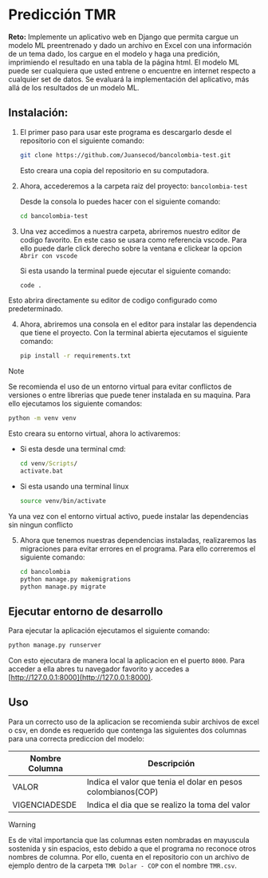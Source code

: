 # Predicción TMR

**Reto:** Implemente un aplicativo web en Django que permita cargue un modelo ML preentrenado y dado un archivo en Excel con una información de un tema dado, los cargue en el modelo y haga una predición, imprimiendo el resultado en una tabla de la página html. El modelo ML puede ser cualquiera que usted entrene o encuentre en internet respecto a cualquier set de datos. Se evaluará la implementación del aplicativo, más allá de los resultados de un modelo ML.

## Instalación:

1. El primer paso para usar este programa es descargarlo desde el repositorio con el siguiente comando:

    ```sh
    git clone https://github.com/Juansecod/bancolombia-test.git
    ```

    Esto creara una copia del repositorio en su computadora.

2. Ahora, accederemos a la carpeta raiz del proyecto: `bancolombia-test`

    Desde la consola lo puedes hacer con el siguiente comando:

    ```sh
    cd bancolombia-test
    ```

3. Una vez accedimos a nuestra carpeta, abriremos nuestro editor de codigo favorito. En este caso se usara como referencia vscode. Para ello puede darle click derecho sobre la ventana e clickear la opcion `Abrir con vscode`

    Si esta usando la terminal puede ejecutar el siguiente comando:

    ```sh
    code .
    ```

Esto abrira directamente su editor de codigo configurado como predeterminado.

4. Ahora, abriremos una consola en el editor para instalar las dependencia que tiene el proyecto. Con la terminal abierta ejecutamos el siguiente comando:

    ```sh
    pip install -r requirements.txt
    ```

> [!NOTE]
> Se recomienda el uso de un entorno virtual para evitar conflictos de versiones o entre librerias que puede tener instalada en su maquina. Para ello ejecutamos los siguiente comandos:
>
>```sh
>python -m venv venv
>```
>
>Esto creara su entorno virtual, ahora lo activaremos:
> - Si esta desde una terminal cmd:
>   ```cmd
>   cd venv/Scripts/
>   activate.bat
>   ```
>
> - Si esta usando una terminal linux
>   ```sh
>   source venv/bin/activate
>   ```
>
> Ya una vez con el entorno virtual activo, puede instalar las dependencias sin ningun conflicto

5. Ahora que tenemos nuestras dependencias instaladas, realizaremos las migraciones para evitar errores en el programa. Para ello correremos el siguiente comando:

    ```sh
    cd bancolombia
    python manage.py makemigrations
    python manage.py migrate
    ```

## Ejecutar entorno de desarrollo

Para ejecutar la aplicación ejecutamos el siguiente comando:

```sh
python manage.py runserver
```

Con esto ejecutara de manera local la aplicacion en el puerto `8000`. Para acceder a ella abres tu navegador favorito y accedes a [http://127.0.0.1:8000](http://127.0.0.1:8000).

## Uso

Para un correcto uso de la aplicacion se recomienda subir archivos de excel o csv, en donde es requerido que contenga las siguientes dos columnas para una correcta prediccion del modelo:

Nombre Columna|Descripción|
-----|-----|
VALOR|Indica el valor que tenia el dolar en pesos colombianos(COP)|
VIGENCIADESDE|Indica el dia que se realizo la toma del valor|

> [!WARNING]
>
> Es de vital importancia que las columnas esten nombradas en mayuscula sostenida y sin espacios, esto debido a que el programa no reconoce otros nombres de columna. Por ello, cuenta en el repositorio con un archivo de ejemplo dentro de la carpeta `TMR Dolar - COP` con el nombre `TMR.csv`.
